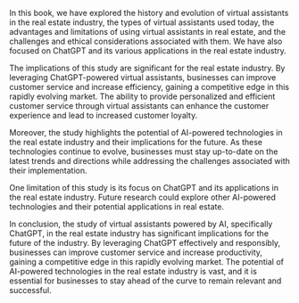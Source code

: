 

In this book, we have explored the history and evolution of virtual assistants in the real estate industry, the types of virtual assistants used today, the advantages and limitations of using virtual assistants in real estate, and the challenges and ethical considerations associated with them. We have also focused on ChatGPT and its various applications in the real estate industry.

The implications of this study are significant for the real estate industry. By leveraging ChatGPT-powered virtual assistants, businesses can improve customer service and increase efficiency, gaining a competitive edge in this rapidly evolving market. The ability to provide personalized and efficient customer service through virtual assistants can enhance the customer experience and lead to increased customer loyalty.

Moreover, the study highlights the potential of AI-powered technologies in the real estate industry and their implications for the future. As these technologies continue to evolve, businesses must stay up-to-date on the latest trends and directions while addressing the challenges associated with their implementation.

One limitation of this study is its focus on ChatGPT and its applications in the real estate industry. Future research could explore other AI-powered technologies and their potential applications in real estate.

In conclusion, the study of virtual assistants powered by AI, specifically ChatGPT, in the real estate industry has significant implications for the future of the industry. By leveraging ChatGPT effectively and responsibly, businesses can improve customer service and increase productivity, gaining a competitive edge in this rapidly evolving market. The potential of AI-powered technologies in the real estate industry is vast, and it is essential for businesses to stay ahead of the curve to remain relevant and successful.
